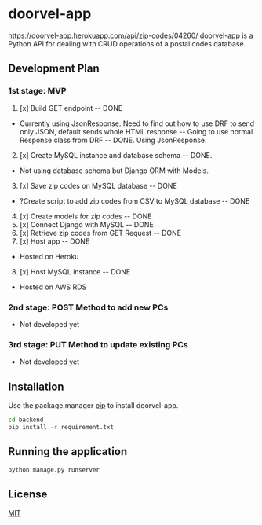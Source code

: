 # doorvel-app

https://doorvel-app.herokuapp.com/api/zip-codes/04260/
doorvel-app is a Python API for dealing with CRUD operations of a postal codes database.

## Development Plan

### 1st stage: MVP
1. [x] Build GET endpoint -- DONE
- Currently using JsonResponse. Need to find out how to use DRF to send only JSON, default sends whole HTML response -- Going to use normal Response class from DRF -- DONE. Using JsonResponse.
2. [x] Create MySQL instance and database schema -- DONE.
- Not using database schema but Django ORM with Models.
3. [x] Save zip codes on MySQL database -- DONE
- ?Create script to add zip codes from CSV to MySQL database -- DONE
4. [x] Create models for zip codes -- DONE
5. [x] Connect Django with MySQL -- DONE
6. [x] Retrieve zip codes from GET Request -- DONE
7. [x] Host app -- DONE
- Hosted on Heroku
8. [x] Host MySQL instance -- DONE
- Hosted on AWS RDS

### 2nd stage: POST Method to add new PCs
- Not developed yet
### 3rd stage: PUT Method to update existing PCs
- Not developed yet

## Installation

Use the package manager [pip](https://pip.pypa.io/en/stable/) to install doorvel-app.

```bash
cd backend
pip install -r requirement.txt
```

## Running the application
```bash
python manage.py runserver
```

## License

[MIT](https://choosealicense.com/licenses/mit/)